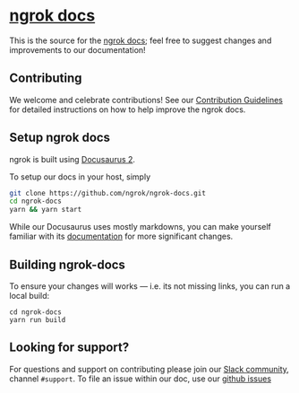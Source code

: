 # [ngrok docs](https://ngrok.com/docs)

This is the source for the [ngrok docs](https://ngrok.com/docs); feel free to suggest changes and improvements to our documentation!

## Contributing

We welcome and celebrate contributions! See our [Contribution Guidelines](CONTRIBUTING.md) for detailed instructions on how to help improve the ngrok docs.

## Setup ngrok docs

ngrok is built using [Docusaurus 2](https://docusaurus.io/).

To setup our docs in your host, simply

```bash
git clone https://github.com/ngrok/ngrok-docs.git
cd ngrok-docs
yarn && yarn start
```

While our Docusaurus uses mostly markdowns, you can make yourself familiar with its [documentation](https://docusaurus.io/docs/en/installation) for more significant changes.

## Building ngrok-docs

To ensure your changes will works — i.e. its not missing links, you can run a local build:

```
cd ngrok-docs
yarn run build
```

## Looking for support?

For questions and support on contributing please join our [Slack community](https://ngrok.com/slack), channel `#support`.
To file an issue within our doc, use our [github issues](https://github.com/ngrok/ngrok-docs/issues)

